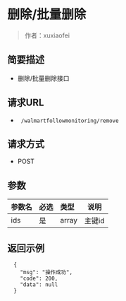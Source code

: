 # 删除/批量删除

> 作者：xuxiaofei

## 简要描述

- 删除/批量删除接口

## 请求URL
- ` /walmartfollowmonitoring/remove`
  
## 请求方式
- POST 

## 参数

|参数名|必选|类型|说明|
|:----    |:---|:----- |-----   |
|ids |是  |array |主键id |



## 返回示例 

``` 
  {
    "msg": "操作成功",
    "code": 200,
    "data": null
  }
```